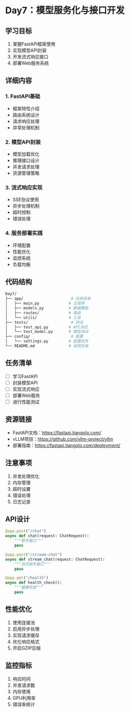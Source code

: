 # Day7：模型服务化与接口开发

## 学习目标

1. 掌握FastAPI框架使用
2. 实现模型API封装
3. 开发流式响应接口
4. 部署Web服务系统

## 详细内容

### 1. FastAPI基础

- 框架特性介绍
- 路由系统设计
- 请求响应处理
- 异常处理机制

### 2. 模型API封装

- 模型加载优化
- 推理接口设计
- 并发请求处理
- 资源管理策略

### 3. 流式响应实现

- SSE协议使用
- 异步处理机制
- 超时控制
- 错误处理

### 4. 服务部署实践

- 环境配置
- 性能优化
- 监控系统
- 负载均衡

## 代码结构

``` bash
Day7/
├── app/                     # 应用目录
│   ├── main.py             # 主程序
│   ├── models.py           # 数据模型
│   ├── routes/             # 路由
│   └── utils/              # 工具
├── tests/                   # 测试
│   ├── test_api.py         # API测试
│   └── test_model.py       # 模型测试
├── config/                  # 配置
│   └── settings.py         # 配置文件
└── README.md               # 说明文档
```

## 任务清单

- [ ] 学习FastAPI
- [ ] 封装模型API
- [ ] 实现流式响应
- [ ] 部署Web服务
- [ ] 进行性能测试

## 资源链接

- FastAPI文档：https://fastapi.tiangolo.com/
- vLLM项目：https://github.com/vllm-project/vllm
- 部署指南：https://fastapi.tiangolo.com/deployment/

## 注意事项

1. 并发处理优化
2. 内存管理
3. 超时设置
4. 错误处理
5. 日志记录

## API设计

```python
@app.post("/chat")
async def chat(request: ChatRequest):
    """聊天接口"""
    pass

@app.post("/stream-chat")
async def stream_chat(request: ChatRequest):
    """流式聊天接口"""
    pass

@app.get("/health")
async def health_check():
    """健康检查"""
    pass
```

## 性能优化

1. 使用连接池
2. 启用异步处理
3. 实现请求缓存
4. 优化响应格式
5. 开启GZIP压缩

## 监控指标

1. 响应时间
2. 并发请求数
3. 内存使用
4. GPU利用率
5. 错误率统计
